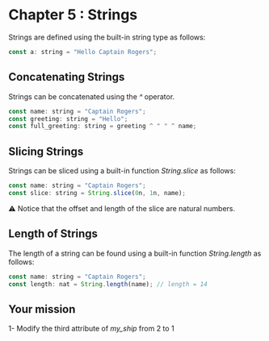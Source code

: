 # Chapter 5 : Strings

Strings are defined using the built-in string type as follows:

```js
const a: string = "Hello Captain Rogers";
```

## Concatenating Strings

Strings can be concatenated using the _^_ operator.

```js
const name: string = "Captain Rogers";
const greeting: string = "Hello";
const full_greeting: string = greeting ^ " " ^ name;
```

## Slicing Strings

Strings can be sliced using a built-in function _String.slice_ as follows:

```js
const name: string = "Captain Rogers";
const slice: string = String.slice(0n, 1n, name);
```

⚠️ Notice that the offset and length of the slice are natural numbers.

## Length of Strings

The length of a string can be found using a built-in function _String.length_ as follows:

```js
const name: string = "Captain Rogers";
const length: nat = String.length(name); // length = 14
```

## Your mission

<!-- prettier-ignore -->
1- Modify the third attribute of *my\_ship* from 2 to 1
